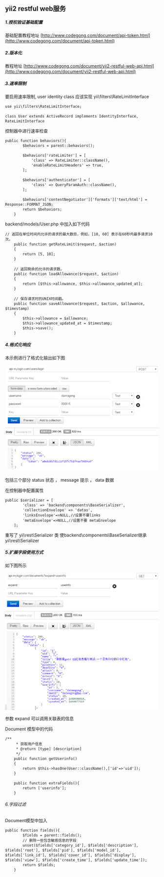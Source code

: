 ## yii2 restful web服务

##### 1.授权验证基础配置

基础配置教程地址 [http://www.codegong.com/document/api-token.html](http://www.codegong.com/document/api-token.html)

##### 2.版本化

教程地址 [http://www.codegong.com/document/yii2-restful-web-api.html](http://www.codegong.com/document/yii2-restful-web-api.html)

##### 3.速率限制

要启用速率限制, user identity class 应该实现 yii\filters\RateLimitInterface

```
use yii\filters\RateLimitInterface;

class User extends ActiveRecord implements IdentityInterface, RateLimitInterface
```

控制器中进行速率检查

```
public function behaviors(){
        $behaviors = parent::behaviors();
        
        $behaviors['rateLimiter'] = [
            'class' => RateLimiter::className(),
            'enableRateLimitHeaders' => true,
        ];

        $behaviors['authenticator'] = [
            'class' => QueryParamAuth::className(),
        ];

        $behaviors['contentNegotiator']['formats']['text/html'] = Response::FORMAT_JSON;
        return $behaviors;
    }
```

backend/models/User.php 中加入如下代码

```
// 返回在单位时间内允许的请求的最大数目，例如，[10, 60] 表示在60秒内最多请求10次。
    public function getRateLimit($request, $action)
    {
        return [5, 10];
    }

    // 返回剩余的允许的请求数。
    public function loadAllowance($request, $action)
    {
        return [$this->allowance, $this->allowance_updated_at];
    }

    // 保存请求时的UNIX时间戳。
    public function saveAllowance($request, $action, $allowance, $timestamp)
    {
        $this->allowance = $allowance;
        $this->allowance_updated_at = $timestamp;
        $this->save();
    }
```

##### 4.格式化响应

本示例进行了格式化输出如下图

![image](https://raw.githubusercontent.com/chengxuzhang/apilogin/master/login.png)

包括三个部分 status 状态 ， message 提示 ， data 数据

在控制器中配置属性

```
public $serializer = [
        'class' => 'backend\components\BaseSerializer',
        'collectionEnvelope' => 'datas',
        'linksEnvelope'=>NULL,//设置不要links
        'metaEnvelope'=>NULL,//设置不要 metaEnvelope 
    ];
```
重写了 yii\rest\Serializer 类 使backend\components\BaseSerializer继承yii\rest\Serializer

##### 5.扩展字段使用方式

如下图所示

![image](https://raw.githubusercontent.com/chengxuzhang/apilogin/master/expand.png)

参数 expand 可以调用关联表的信息

Document 模型中的代码

```
/**
     * 获取用户信息
     * @return [type] [description]
     */
    public function getUserinfo()
    {
        return $this->hasOne(User::className(),['id'=>'uid']);
    }

    public function extraFields(){
        return ['userinfo'];
    }
```

###### 6.字段过滤

Document模型中加入

```
public function fields(){
        $fields = parent::fields();
        // 删除一些包含敏感信息的字段
        unset($fields['category_id'], $fields['description'], $fields['root'], $fields['pid'], $fields['model_id'], $fields['link_id'], $fields['cover_id'], $fields['display'], $fields['view'], $fields['create_time'], $fields['update_time']);
        return $fields;
    }
```


